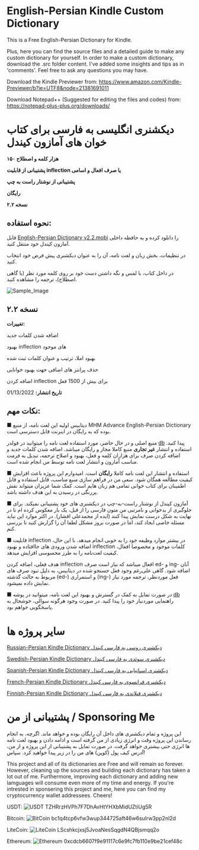 # English-Persian Kindle Custom Dictionary
 This is a Free English-Persian Dictionary for Kindle.
 
 Plus, here you can find the source files and a detailed guide to make any custom dictionary for yourself.
 In order to make a custom dictionary, download the .src folder content. I've added some insights and tips as in 'comments'. Feel free to ask any questions you may have.
 
Download the Kindle Previewer from: https://www.amazon.com/Kindle-Previewer/b?ie=UTF8&node=21381691011

Download Notepad++ (Suggested for editing the files and codes) from: https://notepad-plus-plus.org/downloads/
 

# دیکشنری انگلیسی به فارسی برای کتاب خوان های آمازون کیندل

**۱۵۰ هزار کلمه و اصطلاح**

**پشتیبانی از قابلیت inflection یا صرف افعال و اسامی**

**پشتیبانی از نوشتار راست به چپ**

**رایگان**
 
**نسخه ۲.۲**

## نحوه استفاده:
فایل [English-Persian Dictionary v2.2.mobi](https://github.com/hossein1376/English-Persian-Kindle-Custom-Dictionary/blob/main/English-Persian%20Dictionary%20v2.2.mobi?raw=true) را دانلود کرده و به حافظه داخلی آمازون کیندل خود منتقل کنید.

در تنظیمات، بخش زبان و لغت نامه، آن را به عنوان دیکشنری پیش فرض خود انتخاب کنید.

در داخل کتاب، با لمس و نگه داشتن دست خود بر روی کلمه مورد نظر (یا گاهی اصطلاح)، ترجمه را مشاهده کنید.
 
![Sample_Image](https://raw.githubusercontent.com/hossein1376/English-Persian-Kindle-Custom-Dictionary/b7f68983676af13b36b9990583ca0ec468260811/sample.jpg)
 
## نسخه ۲.۲
**تغییرات:**

اضافه شدن کلمات جدید

بهبود inflection های موجود

بهبود املا، ترتیب و عنوان کلمات ثبت شده

حذف پرانتز های اضافی جهت بهبود خوانایی

اضافه کردن inflection برای بیش از 1500 فعل

**تاریخ انتشار:** 01/13/2022

## نکات مهم:
■ دیتابیس اولیه این لغت نامه، از منبع MHM Advance English-Persian Dictionary بوده که به رایگان در اینرنت قابل دسترسی است.

منبع اصلی و در حال حاضر، مورد استفاده لغت نامه را میتوانید در فولدر [db](https://github.com/hossein1376/English-Persian-Kindle-Custom-Dictionary/tree/main/db) پیدا کنید. استفاده و انتشار **غیر تجاری** منبع کاملا مجاز و رایگان میباشد. اضافه شدن کلمات جدید و اضافه کردن صرف برای هزاران کلمه و فعل، بهبود و اصلاح ترجمه، تبدیل به فرمت مناسب آمازون و انتشار لغت نامه توسط من انجام شده است. 

■ استفاده و انتشار این لغت نامه کاملا **رایگان** است. امیدوارم این پروژه باعث افزایش کیفیت مطالعه همگان شود. 
سعی من در فراهم سازی منبع مناسب، قابل استفاده و قابل اطمینان برای کتاب خوانی تمامی هم زبان هایم است. کمک شما عزیزان میتواند نقش پررنگی در رسیدن به این هدف داشته باشد.

■ آمازون کیندل از نوشتار راست-به-چپ در دیکشنری های خود پشتیبانی نمیکند. برای جلوگیری از بدخوانی و نامرتبی من متون فارسی را از قبل، یک بار معکوس کرده ام تا در نهایت به شکل درست نمایش پیدا کنند (ایده از محمد‌علی افشار).
در اکثر موارد این نباید مسئله خاصی ایجاد کند، اما در صورت بروز مشکل لطفا آن را گزارش کنید تا بررسی کنم.

■ قابلیت inflection در بیشتر موارد وظیفه خود را به خوبی انجام میدهد. با این حال، اضافه شدن ورودی های جاافتاده و بهبود inflection کلمات موجود و مخصوصا افعال، کیفیت لغت‌نامه را به طرز محسوسی افزایش میدهد.

هدف فعلی، اضافه کردن inflection افعال میباشد که نیاز است صرف ed- و ing- آنان اضافه شود.
گاهی علی‌رغم وجود فعل جستجو شده در دیتابیس، به دلیل نبود صرف های مربوط به حالت گذشته (ed-) و استمراری (ing-) فعل موردنظر، ترجمه مورد نیاز نمایش داده نمیشود.

■ در صورت تمایل به کمک در گسترش و بهبود این لغت نامه، میتوانید در پوشه [db](https://github.com/hossein1376/English-Persian-Kindle-Custom-Dictionary/tree/main/db) راهنمایی موردنیاز خود را پیدا کنید.
در صورت وجود هرگونه سوالی، خوشحال به پاسخگویی خواهم بود.
# سایر پروژه ها
[Russian-Persian Kindle Dictionary دیکشنری روسی به فارسی کیندل](https://github.com/hossein1376/Russian-Persian-Kindle-Dictionary)

[Swedish-Persian Kindle Dictionary دیکشنری سوئدی به فارسی کیندل](https://github.com/hossein1376/Swedish-Persian-Kindle-Dictionary)

[Spanish-Persian Kindle Dictionary دیکشنری اسپانیایی به فارسی کیندل](https://github.com/hossein1376/Spanish-Persian-Kindle-Dictionary)

[French-Persian Kindle Dictionary دیکشنری فرانسوی به فارسی کیندل](https://github.com/hossein1376/French-Persian-Kindle-Dictionary)

[Finnish-Persian Kindle Dictionary دیکشنری فنلاندی به فارسی کیندل](https://github.com/hossein1376/Finnish-Persian-Kindle-Dictionary)

#  پشتیبانی از من / Sponsoring Me
این پروژه و تمام دیکشنری های داخل آن رایگان بوده و خواهد ماند. اگرچه، به انجام رساندن این پروژه وقت و انرژی زیادی از من گرفته است و ادامه دادن و بهبود لغت نامه ها انرژی حتی بیشتری خواهد گرفت. در صورت تمایل به پشتیبانی از این پروژه و از من، آدرس کیف پول (کوین) های من را در زیر پیدا خواهید کرد. سپاس! 

This project and all of its dictionaries are Free and will remain so forever. However, cleaning up the sources and building each dictionary has taken a lot out of me. Furthermore, improving each dictionary and adding new lamguages will consume even more of my time and energy. If you're intrested in sponsering this project and me, here you can find my cryptocurrency wallet addressees. Cheers!


USDT: ![USDT](https://raw.githubusercontent.com/hossein1376/English-Persian-Kindle-Custom-Dictionary/main/.github/litecoin.png)
TZHRrzHVPh7F7DhAvHtYHXbMidUZtiUg5R

Bitcoin: ![BitCoin](https://raw.githubusercontent.com/hossein1376/English-Persian-Kindle-Custom-Dictionary/main/.github/bitcoin.png)
bc1q4tcp6vfw3wup344725aft46w6sulrw3pp2nl2d

LiteCoin: ![LiteCoin](https://raw.githubusercontent.com/hossein1376/English-Persian-Kindle-Custom-Dictionary/main/.github/usdt.png)
LScshkcjxsj5JvoaNesSqgdN4QBjsmqq2o

Ethereum: ![Ethereum](https://raw.githubusercontent.com/hossein1376/English-Persian-Kindle-Custom-Dictionary/main/.github/ethereum.png)
0xcdcb6607f9e91117c6e9fc7fb110e9be21cef48c
